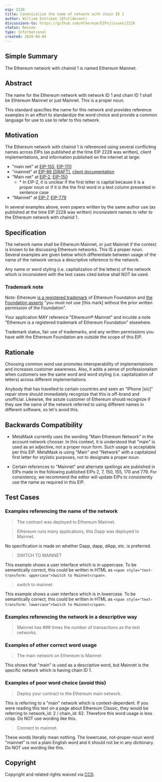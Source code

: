 ```yaml
---
eip: 2228
title: Canonicalize the name of network with chain ID 1
author: William Entriken (@fulldecent)
discussions-to: https://github.com/ethereum/EIPs/issues/2228
status: Review
type: Informational
created: 2019-08-04
---
```


## Simple Summary

The Ethereum network with chainid 1 is named Ethereum Mainnet.

## Abstract

The name for the Ethereum network with network ID 1 and chain ID 1 shall be Ethereum Mainnet or just Mainnet. This is a proper noun.

This standard specifies the name for this network and provides reference examples in an effort to standardize the word choice and provide a common language for use to use to refer to this network.

## Motivation

The Ethereum network with chainid 1 is referenced using several conflicting names across EIPs (as published at the time EIP 2228 was written), client implementations, and information published on the internet at large:

* "main net" at [EIP-155](./eip-155.md), [EIP-170](./eip-170.md)
* "mainnet" at [EIP-86 [DRAFT]](./eip-86.md), [client documentation](https://geth.ethereum.org/support/FAQ)
* "Main net" at [EIP-2](./eip-2.md), [EIP-150](./eip-150.md)
   * \* In EIP-2, it is unclear if the first letter is capital because it is a proper noun or if it is the the first word in a text column presented in sentence case
* "Mainnet" at [EIP-7](./eip-7.md), [EIP-779](./eip-779.md)

In several examples above, even papers written by the same author use (as published at the time EIP 2228 was written) inconsistent names to refer to the Ethereum network with chainid 1.

## Specification

The network name shall be Ethereum Mainnet, or just Mainnet if the context is known to be discussing Ethereum networks. This IS a proper noun. Several examples are given below which differentiate between usage of the name of the network versus a descriptive reference to the network.

Any name or word styling (i.e. capitalization of the letters) of the network which is inconsistent with the test cases cited below shall NOT be used.

### Trademark note

Note: Ethereum [is a registered trademark](https://tsdr.uspto.gov/#caseNumber=86634529&caseType=SERIAL_NO&searchType=statusSearch) of Ethereum Foundation and [the Foundation asserts](https://ethereum.org/en/terms-of-use/) "you must not use [this mark] without the prior written permission of the Foundation".

Your application MAY reference "Ethereum&reg; Mainnet" and inculde a note "Ethereum is a registered trademark of Ethereum Foundation" elsewhere.

Trademark status, fair use of trademarks, and any written permissions you have with the Ethereum Foundation are outside the scope of this EIP.

## Rationale

Choosing common word use promotes interoperability of implementations and increases customer awareness. Also, it adds a sense of professionalism when customers see the same word and word styling (i.e. capitalization of letters) across different implementations.

Anybody that has travelled to certain countries and seen an "IPhone [sic]" repair store should immediately recognize that this is off-brand and unofficial. Likewise, the astute customer of Ethereum should recognize if they see the name of the network referred to using different names in different software, so let's avoid this.

## Backwards Compatibility

- MetaMask currently uses the wording "Main Ethereum Network" in the account network chooser. In this context, it is understood that "main" is used as an adjective, not a proper noun form. Such usage is acceptable per this EIP. MetaMask is using "Main" and "Network" with a capitalized first letter for stylistic purposes, not to designate a proper noun.

- Certain references to "Mainnet" and alternate spellings are published in EIPs made in the following published EIPs 2, 7, 150, 155, 170 and 779. For consistency, we recommend the editor will update EIPs to consistently use the name as required in this EIP.

## Test Cases

### Examples referencing the name of the network

> The contract was deployed to Ethereum Mainnet.

> Ethereum runs many applications, this Dapp was deployed to Mainnet.

No specification is made on whether Dapp, dapp, dApp, etc. is preferred.

> SWITCH TO MAINNET

This example shows a user interface which is in uppercase. To be semantically correct, this could be written in HTML as `<span style="text-transform: uppercase">Switch to Mainnet</span>`.

> switch to mainnet

This example shows a user interface which is in lowercase. To be semantically correct, this could be written in HTML as `<span style="text-transform: lowercase">Switch to Mainnet</span>`.

### Examples referencing the network in a descriptive way

> Mainnet has ### times the number of transactions as the test networks.

### Examples of other correct word usage

> The main network on Ethereum is Mainnet

This shows that "main" is used as a descriptive word, but Mainnet is the specific network which is having chain ID 1.

### Examples of poor word choice (avoid this)

> Deploy your contract to the Ethereum main network.

This is referring to a "main" network which is context-dependent. If you were reading this text on a page about Ethereum Classic, they would be referring to network_id: 2 / chain_id: 62. Therefore this word usage is less crisp. Do NOT use wording like this.

> Connect to mainnet.

These words literally mean nothing. The lowercase, not-proper-noun word "mainnet" is not a plain English word and it should not be in any dictionary. Do NOT use wording like this.

## Copyright

Copyright and related rights waived via [CC0](https://creativecommons.org/publicdomain/zero/1.0/).
